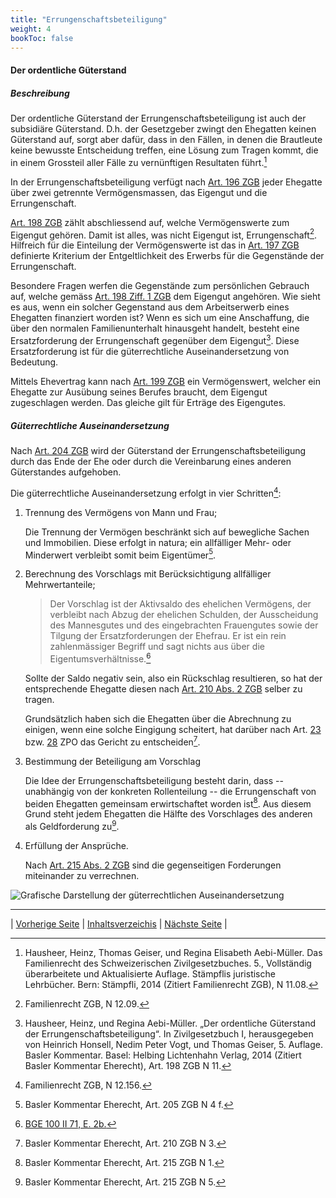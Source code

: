 ```yaml
---
title: "Errungenschaftsbeteiligung"
weight: 4
bookToc: false
---
```


#### Der ordentliche Güterstand

##### Beschreibung

Der ordentliche Güterstand der Errungenschaftsbeteiligung ist auch der
subsidiäre Güterstand. D.h. der Gesetzgeber zwingt den Ehegatten keinen
Güterstand auf, sorgt aber dafür, dass in den Fällen, in denen die
Brautleute keine bewusste Entscheidung treffen, eine Lösung zum Tragen
kommt, die in einem Grossteil aller Fälle zu vernünftigen Resultaten
führt.[^1]

In der Errungenschaftsbeteiligung verfügt nach [Art. 196
ZGB](https://www.fedlex.admin.ch/eli/cc/24/233_245_233/de#art_196) jeder
Ehegatte über zwei getrennte Vermögensmassen, das Eigengut und die Errungenschaft.

[Art. 198 ZGB](https://www.fedlex.admin.ch/eli/cc/24/233_245_233/de#art_198) zählt abschliessend auf, welche Vermögenswerte zum
Eigengut gehören. Damit ist alles, was nicht Eigengut ist,
Errungenschaft[^2]. Hilfreich für die Einteilung der Vermögenswerte ist das
in [Art. 197 ZGB](https://www.fedlex.admin.ch/eli/cc/24/233_245_233/de#art_197) definierte Kriterium der Entgeltlichkeit des Erwerbs für die
Gegenstände der Errungenschaft.

Besondere Fragen werfen die Gegenstände zum persönlichen Gebrauch auf,
welche gemäss [Art. 198 Ziff. 1 ZGB](https://www.fedlex.admin.ch/eli/cc/24/233_245_233/de#art_198) dem Eigengut angehören. Wie sieht
es aus, wenn ein solcher Gegenstand aus dem Arbeitserwerb eines
Ehegatten finanziert worden ist? Wenn es sich um eine Anschaffung, die
über den normalen Familienunterhalt hinausgeht handelt, besteht eine
Ersatzforderung der Errungenschaft gegenüber dem Eigengut[^3]. Diese Ersatzforderung ist für die güterrechtliche
Auseinandersetzung von Bedeutung.

Mittels Ehevertrag kann nach [Art. 199 ZGB](https://www.fedlex.admin.ch/eli/cc/24/233_245_233/de#art_199) ein Vermögenswert, welcher
ein Ehegatte zur Ausübung seines Berufes braucht, dem Eigengut
zugeschlagen werden. Das gleiche gilt für Erträge des Eigengutes.

##### Güterrechtliche Auseinandersetzung
Nach [Art. 204 ZGB](https://www.fedlex.admin.ch/eli/cc/24/233_245_233/de#art_204) wird der Güterstand der Errungenschaftsbeteiligung
durch das Ende der Ehe oder durch die Vereinbarung eines anderen
Güterstandes aufgehoben.

Die güterrechtliche Auseinandersetzung erfolgt in vier Schritten[^4]:


1. Trennung des Vermögens von Mann und Frau;

   Die Trennung der Vermögen beschränkt sich auf bewegliche Sachen und
   Immobilien. Diese erfolgt in natura; ein allfälliger Mehr- oder
   Minderwert verbleibt somit beim Eigentümer[^10].

2. Berechnung des Vorschlags mit Berücksichtigung allfälliger
   Mehrwertanteile;

   > Der Vorschlag ist der Aktivsaldo des ehelichen Vermögens, der
   > verbleibt nach Abzug der ehelichen Schulden, der Ausscheidung des
   > Mannesgutes und des eingebrachten Frauengutes sowie der Tilgung der
   > Ersatzforderungen der Ehefrau. Er ist ein rein zahlenmässiger
   > Begriff und sagt nichts aus über die Eigentumsverhältnisse.[^BGE]

    Sollte der Saldo negativ sein, also ein Rückschlag resultieren, so
    hat der entsprechende Ehegatte diesen nach [Art. 210 Abs. 2 ZGB](https://www.fedlex.admin.ch/eli/cc/24/233_245_233/de#art_210) selber zu tragen.

    Grundsätzlich haben sich die Ehegatten über die Abrechnung zu
    einigen, wenn eine solche Eingigung scheitert, hat darüber nach Art.
    [23](https://www.fedlex.admin.ch/eli/cc/2010/262/de#art_23) bzw.
    [28](https://www.fedlex.admin.ch/eli/cc/2010/262/de#art_28) ZPO das
    Gericht zu entscheiden[^5].

3. Bestimmung der Beteiligung am Vorschlag 

   Die Idee der Errungenschaftsbeteiligung besteht darin, dass --
   unabhängig von der konkreten Rollenteilung -- die Errungenschaft von
   beiden Ehegatten gemeinsam erwirtschaftet worden ist[^6]. Aus diesem
   Grund steht jedem Ehegatten die Hälfte des Vorschlages des anderen als
   Geldforderung zu[^7].

4. Erfüllung der Ansprüche.

   Nach [Art. 215 Abs. 2
   ZGB](https://www.fedlex.admin.ch/eli/cc/24/233_245_233/de#art_215)
   sind die gegenseitigen Forderungen miteinander zu verrechnen.

![Grafische Darstellung der güterrechtlichen
Auseinandersetzung](../graphics/errungenschaftsbeteiligung.svg)

---

| [Vorherige Seite](../eheliche_gemeinschaft) | [Inhaltsverzeichis](../../index) | [Nächste Seite](guetergemeinschaft) |


[^1]: Hausheer, Heinz, Thomas Geiser, und Regina Elisabeth Aebi-Müller.
    Das Familienrecht des Schweizerischen Zivilgesetzbuches. 5.,
    Vollständig überarbeitete und Aktualisierte Auflage. Stämpflis
    juristische Lehrbücher. Bern: Stämpfli, 2014 (Zitiert Familienrecht ZGB), N 11.08.

[^2]: Familienrecht ZGB, N 12.09.

[^3]: Hausheer, Heinz, und Regina Aebi-Müller. „Der ordentliche
    Güterstand der Errungenschaftsbeteiligung“. In Zivilgesetzbuch I,
    herausgegeben von Heinrich Honsell, Nedim Peter Vogt, und Thomas
    Geiser, 5. Auflage. Basler Kommentar. Basel: Helbing Lichtenhahn
    Verlag, 2014 (Zitiert Basler Kommentar Eherecht), Art. 198 ZGB N 11.

[^4]: Familienrecht ZGB, N 12.156.

[^5]: Basler Kommentar Eherecht, Art. 210 ZGB N 3.

[^6]: Basler Kommentar Eherecht, Art.  215 ZGB N 1.

[^7]: Basler Kommentar Eherecht, Art.  215 ZGB N 5.

[^10]: Basler Kommentar Eherecht, Art. 205 ZGB N 4 f.

[^BGE]: [BGE 100 II 71, E. 2b.](https://bit.ly/3cnpqqC)